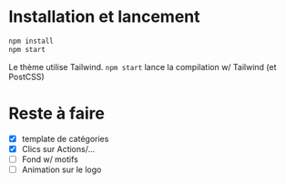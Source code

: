 # Installation et lancement 
```bash
npm install
npm start
```

Le thème utilise Tailwind. `npm start` lance la compilation w/ Tailwind (et PostCSS)

# Reste à faire
- [x] template de catégories
- [x] Clics sur Actions/...
- [ ] Fond w/ motifs
- [ ] Animation sur le logo
